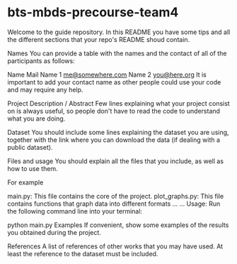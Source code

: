 # bts-mbds-precourse-team4
Welcome to the guide repository. In this README you have some tips and all the different sections that your repo's README shoud contain.

Names
You can provide a table with the names and the contact of all of the participants as follows:

Name	Mail
Name 1	me@somewhere.com
Name 2	you@here.org
It is important to add your contact name as other people could use your code and may require any help.

Project Description / Abstract
Few lines explaining what your project consist on is always useful, so people don't have to read the code to understand what you are doing.

Dataset
You should include some lines explaining the dataset you are using, together with the link where you can download the data (if dealing with a public dataset).

Files and usage
You should explain all the files that you include, as well as how to use them.

For example

main.py: This file contains the core of the project.
plot_graphs.py: This file contains functions that graph data into different formats
...
...
Usage: Run the following command line into your terminal:

python main.py
Examples
If convenient, show some examples of the results you obtained during the project.

References
A list of references of other works that you may have used. At least the reference to the dataset must be included.

